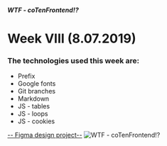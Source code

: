 ##### WTF - coTenFrontend!?
# Week VIII (8.07.2019) 



### The technologies used this week are:
* Prefix
* Google fonts
* Git branches
* Markdown
* JS - tables
* JS - loops
* JS - cookies

[-- Figma design project--](https://www.figma.com/file/q2ben5erKdPiPtsvOeNYDb/Product-Design-Kit-1.0-3.12.2018)
![WTF - coTenFrontend!?](https://edu.devstyle.pl/wp-content/uploads/2019/03/wtf-wpidea.png) 
